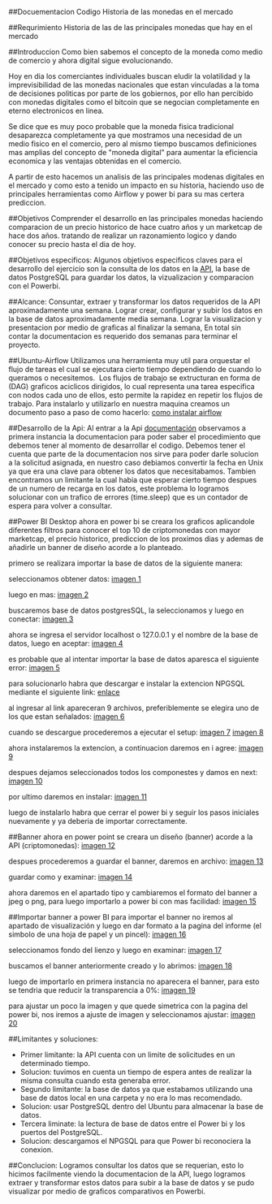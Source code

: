 ##Docuementacion Codigo Historia de las monedas en el mercado

##Requrimiento
Historia de las de las principales monedas que hay en el mercado

##Introduccion
Como bien sabemos el concepto de la moneda como medio de comercio y ahora digital sigue evolucionando.

Hoy en dia los comerciantes individuales buscan eludir la volatilidad y la imprevisibilidad de las monedas nacionales que estan vinculadas
a la toma de decisiones politicas por parte de los gobiernos, por ello han percibido con monedas digitales como el bitcoin que se negocian
completamente en eterno electronicos en linea.

Se dice que es muy poco probable que la moneda fisica tradicional desaparezca completamente ya que mostramos una necesidad de un medio fisico
en el comercio, pero al mismo tiempo buscamos definiciones mas amplias del concepto de "moneda digital" para aumentar la eficiencia economica
y las ventajas obtenidas en el comercio.

A partir de esto hacemos un analisis de las principales modenas digitales en el mercado y como esto a tenido un impacto en su historia, haciendo
uso de principales herramientas como Airflow y power bi para su mas certera prediccion. 

##Objetivos
Comprender el desarrollo en las principales monedas haciendo comparacion de un precio historico de hace cuatro años y un marketcap de hace dos años.
tratando de realizar un razonamiento logico y dando conocer su precio hasta el dia de hoy. 

##Objetivos especificos:
Algunos objetivos especificos claves para el desarrollo del ejercicio son la consulta de los datos en la [API](www.coingecko.com "API"),
la base de datos PostgreSQL para guardar los datos, la vizualizacion y comparacion con el Powerbi.

##Alcance:
Consuntar, extraer y transformar los datos requeridos de la API aproximadamente una semana. Lograr crear, configurar y subir los datos en la base de datos aproximadamente media semana.
Lograr la visualizacion y presentacion por medio de graficas al finalizar la semana, En total sin contar la documentacion es requerido dos semanas para terminar el proyecto.

##Ubuntu-Airflow
Utilizamos una herramienta muy util para orquestar el flujo de tareas el cual se ejecutara cierto tiempo dependiendo de cuando lo queramos o necesitemos. 
Los flujos de trabajo se extructuran en forma de (DAG) graficos aciclicos dirigidos, lo cual representa una tarea especifica con nodos cada uno de ellos,
esto permite la rapidez en repetir los flujos de trabajo.
Para instalarlo y utilizarlo en nuestra maquina creamos un documento paso a paso de como hacerlo: [como instalar airflow](https://drive.google.com/file/d/1jL2FLIpyFKjVV5ueRrgey7YMYJmheZIK/view "como instalar airflow")

##Desarrollo de la Api:
Al entrar a la Api [documentación](www.coingecko.com/en/api/documentation "documentación") observamos a primera instancia la documentacion para poder saber el procedimiento que debemos
tener al momento de desarrollar el codigo.
Debemos tener el cuenta que parte de la documentacion nos sirve para poder darle solucion a la solicitud asignada, en nuestro caso debiamos convertir la
fecha en Unix ya que era una clave para obtener los datos que necesitabamos.
Tambien encontramos un limitante la cual habia que esperar cierto tiempo despues de un numero de recarga en los datos, este problema lo logramos solucionar
con un trafico de errores (time.sleep) que es un contador de espera para volver a consultar.

##Power BI Desktop
ahora en power bi se creara los graficos aplicandole diferentes filtros para conocer el top 10 de criptomonedas con mayor marketcap, el precio historico, prediccion de los proximos dias y ademas de añadirle un banner de diseño acorde a lo planteado.

primero se realizara importar la base de datos de la siguiente manera:

seleccionamos obtener datos:
[imagen 1](https://drive.google.com/file/d/1FvW_rIhKLq1MYvuBUc66TRZ1YvWs7BuJ/view "imagen 1")

luego en mas:
[imagen 2](https://drive.google.com/file/d/10NJIkG1s1hp1o9wkdq2wwwBdXxWdCcXP/view "imagen 2")

buscaremos base de datos postgresSQL, la seleccionamos y luego en conectar:
[imagen 3](https://drive.google.com/file/d/1aNGTh2v2pLcXZK-Ddis1VVwoLpODgsGM/view "imagen 3")

ahora se ingresa el servidor localhost o 127.0.0.1 y el nombre de la base de datos, luego en aceptar:
[imagen 4](https://drive.google.com/file/d/13JTgmHlhCD239SVGVNx-R0mseNr9igwS/view "imagen 4")

es probable que al intentar importar la base de datos aparesca el siguiente error:
[imagen 5](https://drive.google.com/file/d/1swVO-icgNXkYjzIbfM6oMuFJ4Y21pk89/view "imagen 5")

para solucionarlo habra que descargar e instalar la extencion NPGSQL mediante el siguiente link: [enlace](https://github.com/npgsql/Npgsql/releases/tag/v2.2.4.3 "enlace")

al ingresar al link apareceran 9 archivos, preferiblemente se elegira uno de los que estan señalados:
[imagen 6](https://drive.google.com/file/d/1F76URzPXwFAM17r24HGZWORUKPiRLUTf/view "imagen 6")

cuando se descargue procederemos a ejecutar el setup:
[imagen 7](https://drive.google.com/file/d/1PXUt2Ew9XL4UVm3L0bANFKHvbnjY3fRh/view "imagen 7")
[imagen 8](https://drive.google.com/file/d/1bFrNHAYrLoDYlzS9qSJnsNEU2jNSsyvZ/view "imagen 8")

ahora instalaremos la extencion, a continuacion daremos en i agree:
[imagen 9](https://drive.google.com/file/d/1_9NPAKdkcYIDPrBYpTn6x-8i_JOFsB3p/view "imagen 9")

despues dejamos seleccionados todos los componestes y damos en next:
[imagen 10](https://drive.google.com/file/d/1nREjisBnVyX1miUmndvgOZIsTO_d2dCZ/view "imagen 10")

por ultimo daremos en instalar:
[imagen 11](https://drive.google.com/file/d/12hXii1zYB4_6DuCxGePprwAyH1DRy36L/view "imagen 11")

luego de instalarlo habra que cerrar el power bi y seguir los pasos iniciales nuevamente y ya deberia de importar correctamente.

##Banner
ahora en power point se creara un diseño (banner) acorde a la API (criptomonedas):
[imagen 12](https://drive.google.com/file/d/1piEQOupFD6aY18y0s8tijAe1ZRxIoKX1/view "imagen 12")

despues procederemos a guardar el banner, daremos en archivo:
[imagen 13](https://drive.google.com/file/d/1NA6aaYy1aYbbpcxNU8jMeKcAsJ16_aEQ/view "imagen 13")

guardar como y examinar:
[imagen 14](https://drive.google.com/file/d/1ZJg5FrkCxEH4JmFZuGtk5qa0n5rYdGiR/view "imagen 14")

ahora daremos en el apartado tipo y cambiaremos el formato del banner a jpeg o png, para luego importarlo a power bi con mas facilidad:
[imagen 15](https://drive.google.com/file/d/1OMKqH6PwITwL3lrRiGodkBs571BM83FK/view "imagen 15")

##Importar banner a power BI
para importar el banner no iremos al apartado de visualización y luego en dar formato a la pagina del informe (el simbolo de una hoja de papel y un pincel):
[imagen 16](https://drive.google.com/file/d/1btnHZrO9hwmozGGArhTtrYCYds2IY191/view "imagen 16")

seleccionamos fondo del lienzo y luego en examinar:
[imagen 17](https://drive.google.com/file/d/1bL83xUYBJVmWialktegoG0_FxHTQR1W8/view "imagen 17")

buscamos el banner anteriormente creado y lo abrimos:
[imagen 18](https://drive.google.com/file/d/1maCmItsGSoy0I0UIr8Z33bOeAex6TlUj/view "imagen 18")

luego de importarlo en primera instancia no aparecera el banner, para esto se tendria que reducir la transparencia a 0%:
[imagen 19](https://drive.google.com/file/d/1s1LP78-B_Uz4Lk8mSmnVJxVfsmHIAev5/view "imagen 19")

para ajustar un poco la imagen y que quede simetrica con la pagina del power bi, nos iremos a ajuste de imagen y seleccionamos ajustar:
[imagen 20](https://drive.google.com/file/d/1tTFcnut7oMQxgX6czsj26xqCHZcV4nHl/view "imagen 20")

##Limitantes y soluciones:
- Primer limitante: la API cuenta con un limite de solicitudes en un determinado tiempo.
- Solucion: tuvimos en cuenta un tiempo de espera antes de realizar la misma consulta cuando esta generaba error.
- Segundo limitante: la base de datos ya que estabamos utilizando una base de datos local en una carpeta y no era lo mas recomendado.
- Solucion: usar PostgreSQL dentro del Ubuntu para almacenar la base de datos.
- Tercera liminate: la lectura de base de datos entre el Power bi y los puertos del PostgreSQL.
- Solucion: descargamos el NPGSQL para que Power bi reconociera la conexion.

##Conclucion:
Logramos consultar los datos que se requerian, esto lo hicimos facilmente viendo la documentacion de la API, luego logramos extraer y transformar estos datos
para subir a la base de datos y se pudo visualizar por medio de graficos comparativos en Powerbi.
